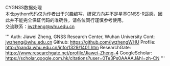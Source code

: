 CYGNSS数据处理  
本仓python代码仅为作者出于兴趣编写，研究方向并不是星基GNSS-R遥感，因此并不能完全保证代码的准确性，请各位同行谨慎参考使用。  
交流联系：jwzheng@whu.edu.cn

''' 
Auth: Jiawei Zheng, GNSS Research Center, Wuhan University
Cont: jwzheng@whu.edu.cn
Github: https://github.com/jwzhengWHU
Profile: http://panda.whu.edu.cn/info/1329/1401.htm
ResearchGate: https://www.researchgate.net/profile/Jiawei-Zheng-4
GoogleScholar: https://scholar.google.com.hk/citations?user=0Te3Ps0AAAAJ&hl=zh-CN
'''

